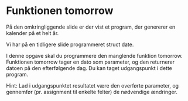 # Funktionen tomorrow

På den omkringliggende slide er der vist et program, der genererer en kalender på et helt år.

Vi har på en tidligere slide programmeret struct date.

I denne opgave skal du programmere den manglende funktion tomorrow. Funktionen tomorrow tager en dato som parameter, og den returnerer datoen på den efterfølgende dag. Du kan taget udgangspunkt i dette program.

Hint: Lad i udgangspunktet resultatet være den overførte parameter, og gennemfør (pr. assignment til enkelte felter) de nødvendige ændringer.
